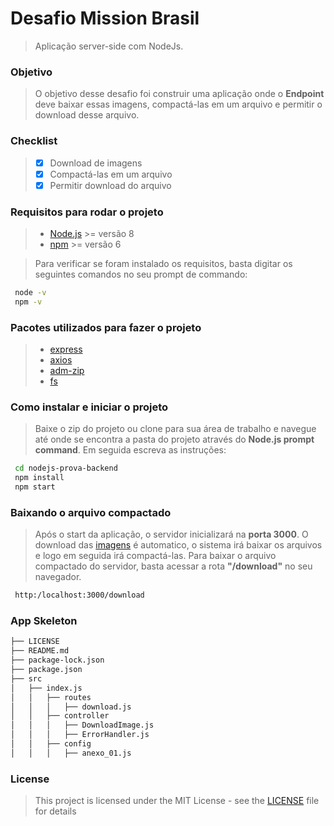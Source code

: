 # Desafio Mission Brasil
> Aplicação server-side com NodeJs.
### Objetivo

> O objetivo desse desafio foi construir uma aplicação onde o **Endpoint** deve baixar essas imagens, compactá-las em um arquivo e permitir o download desse arquivo.

### Checklist

> - [x] Download de imagens
> - [x] Compactá-las em um arquivo
> - [x] Permitir download do arquivo

### Requisitos para rodar o projeto

> * [Node.js](https://nodejs.org/en/) >= versão 8
> * [npm](https://www.npmjs.com/get-npm) >= versão 6

> Para verificar se foram instalado os requisitos, basta digitar os seguintes comandos no seu prompt de commando:

```sh
 node -v
 npm -v
```

### Pacotes utilizados para fazer o projeto

> * [express](https://github.com/expressjs/express)
> * [axios](https://github.com/axios/axios)
> * [adm-zip](https://www.npmjs.com/package/adm-zip)
> * [fs](https://nodejs.org/api/fs.html)

### Como instalar e iniciar o projeto

> Baixe o zip do projeto ou clone para sua área de trabalho e navegue até onde se encontra a pasta do projeto através do **Node.js prompt command**. Em seguida escreva as instruções:

```sh
 cd nodejs-prova-backend
 npm install
 npm start
```

### Baixando o arquivo compactado

> Após o start da aplicação, o servidor inicializará na **porta 3000**. O download das [imagens](src/config/anexo_01.js) é automatico, o sistema irá baixar os arquivos e logo em seguida irá compactá-las. Para baixar o arquivo compactado do servidor, basta acessar a rota **"/download"** no seu navegador.

```sh
 http:/localhost:3000/download
```

### App Skeleton

```sh
├── LICENSE
├── README.md
├── package-lock.json
├── package.json
├── src
│   ├── index.js
│   │   ├── routes
│   │   │   ├── download.js
│   │   ├── controller
│   │   │   ├── DownloadImage.js
│   │   │   ├── ErrorHandler.js
│   │   ├── config
│   │   │   ├── anexo_01.js
```

### License

> This project is licensed under the MIT License - see the [LICENSE](LICENSE) file for details
